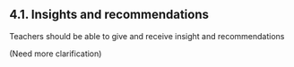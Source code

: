 ## 4.1. Insights and recommendations
Teachers should be able to give and receive insight and recommendations

(Need more clarification)

